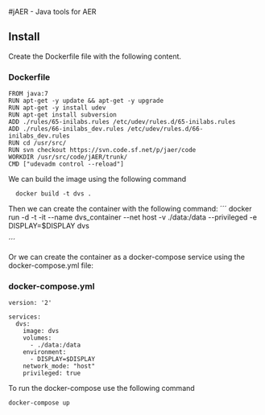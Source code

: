 #jAER - Java tools for AER

## Install


Create the Dockerfile file with the following content.

### Dockerfile

```
FROM java:7
RUN apt-get -y update && apt-get -y upgrade
RUN apt-get -y install udev
RUN apt-get install subversion
ADD ./rules/65-inilabs.rules /etc/udev/rules.d/65-inilabs.rules
ADD ./rules/66-inilabs_dev.rules /etc/udev/rules.d/66-inilabs_dev.rules
RUN cd /usr/src/
RUN svn checkout https://svn.code.sf.net/p/jaer/code
WORKDIR /usr/src/code/jAER/trunk/
CMD ["udevadm control --reload"]
```

We can build the image using the following command

```
  docker build -t dvs .
```



Then we can create the container with the following command:
´´´
docker run -d -t -it --name dvs_container --net host -v ./data:/data --privileged -e DISPLAY=$DISPLAY dvs

´´´

Or we can create the container as a docker-compose service using the docker-compose.yml file:

### docker-compose.yml

```
version: '2'

services:
  dvs:
    image: dvs
    volumes:
      - ./data:/data
    environment:
      - DISPLAY=$DISPLAY
    network_mode: "host"
    privileged: true

```

To run the docker-compose use the following command

```
docker-compose up
```
